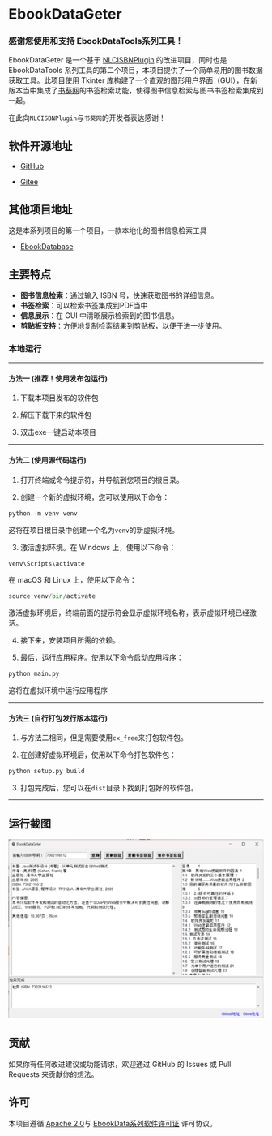 # EbookDataGeter

### 感谢您使用和支持 EbookDataTools系列工具！

EbookDataGeter 是一个基于 [NLCISBNPlugin](https://github.com/DoiiarX/NLCISBNPlugin) 的改进项目，同时也是 EbookDataTools 系列工具的第二个项目，本项目提供了一个简单易用的图书数据获取工具。此项目使用 Tkinter 库构建了一个直观的图形用户界面（GUI），在新版本当中集成了[书葵网](https://www.shukui.net/)的书签检索功能，使得图书信息检索与图书书签检索集成到一起。
  
在此向`NLCISBNPlugin`与`书葵网`的开发者表达感谢！  

## 软件开源地址

- [GitHub](https://github.com/Hellohistory/EbookDataGeter)

- [Gitee](https://gitee.com/etojsyc/EbookDataGeter)

## 其他项目地址

这是本系列项目的第一个项目，一款本地化的图书信息检索工具

- [EbookDatabase](https://github.com/Hellohistory/EbookDatabase)
  
## 主要特点  
  
- **图书信息检索**：通过输入 ISBN 号，快速获取图书的详细信息。  
- **书签检索**：可以检索书签集成到PDF当中
- **信息展示**：在 GUI 中清晰展示检索到的图书信息。  
- **剪贴板支持**：方便地复制检索结果到剪贴板，以便于进一步使用。  


### 本地运行

---

#### 方法一 (推荐！使用发布包运行)

1. 下载本项目发布的软件包

2. 解压下载下来的软件包

3. 双击exe一键启动本项目

---

#### 方法二 (使用源代码运行)


1. 打开终端或命令提示符，并导航到您项目的根目录。

2. 创建一个新的虚拟环境，您可以使用以下命令：

```python
python -m venv venv
```

这将在项目根目录中创建一个名为`venv`的新虚拟环境。

3. 激活虚拟环境。在 Windows 上，使用以下命令：

```python
venv\Scripts\activate
```

在 macOS 和 Linux 上，使用以下命令：

```python
source venv/bin/activate
```

激活虚拟环境后，终端前面的提示符会显示虚拟环境名称，表示虚拟环境已经激活。

4. 接下来，安装项目所需的依赖。

5. 最后，运行应用程序。使用以下命令启动应用程序：

```python
python main.py
```
这将在虚拟环境中运行应用程序

---

#### 方法三 (自行打包发行版本运行)

1. 与方法二相同，但是需要使用`cx_free`来打包软件包。

2. 在创建好虚拟环境后，使用以下命令打包软件包：

```python
python setup.py build
```
3. 打包完成后，您可以在`dist`目录下找到打包好的软件包。

---

## 运行截图

![运行图片](image/image.png)

## 贡献

如果你有任何改进建议或功能请求，欢迎通过 GitHub 的 Issues 或 Pull Requests 来贡献你的想法。

## 许可

本项目遵循 [Apache 2.0](LICENSE_1)与 [EbookData系列软件许可证](LICENSE_2) 许可协议。
